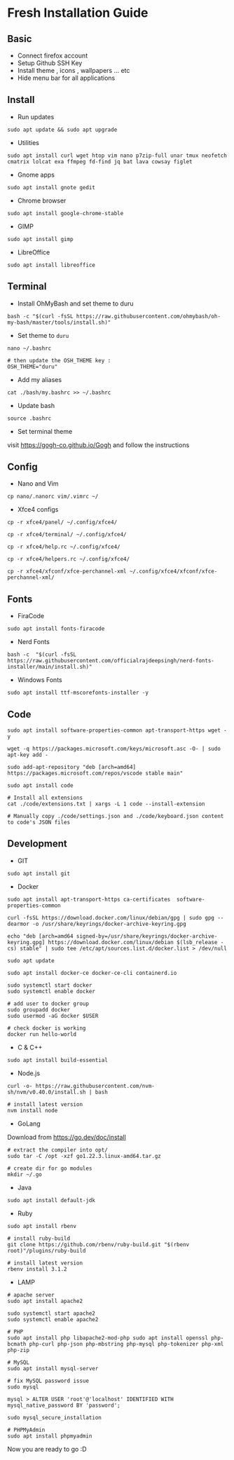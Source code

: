 # Fresh Installation Guide

## Basic
- Connect firefox account
- Setup Github SSH Key
- Install theme , icons , wallpapers ... etc
- Hide menu bar for all applications 

## Install

* Run updates

```
sudo apt update && sudo apt upgrade 
```

* Utilities

```
sudo apt install curl wget htop vim nano p7zip-full unar tmux neofetch cmatrix lolcat exa ffmpeg fd-find jq bat lava cowsay figlet 
```

* Gnome apps
 
```
sudo apt install gnote gedit
```

* Chrome browser

```
sudo apt install google-chrome-stable
```

* GIMP

```
sudo apt install gimp
```

* LibreOffice

```
sudo apt install libreoffice
```

## Terminal 

- Install OhMyBash and set theme to duru

```
bash -c "$(curl -fsSL https://raw.githubusercontent.com/ohmybash/oh-my-bash/master/tools/install.sh)"
```

- Set theme to `duru`

```
nano ~/.bashrc

# then update the OSH_THEME key :
OSH_THEME="duru"
```

- Add my aliases

```
cat ./bash/my.bashrc >> ~/.bashrc
```

- Update bash

```
source .bashrc
```

- Set terminal theme 

visit https://gogh-co.github.io/Gogh and follow the instructions 


## Config

* Nano and Vim

```
cp nano/.nanorc vim/.vimrc ~/
```

* Xfce4 configs

```
cp -r xfce4/panel/ ~/.config/xfce4/

cp -r xfce4/terminal/ ~/.config/xfce4/

cp -r xfce4/help.rc ~/.config/xfce4/

cp -r xfce4/helpers.rc ~/.config/xfce4/

cp -r xfce4/xfconf/xfce-perchannel-xml ~/.config/xfce4/xfconf/xfce-perchannel-xml/
```

## Fonts

* FiraCode

```
sudo apt install fonts-firacode
```

* Nerd Fonts

```
bash -c  "$(curl -fsSL https://raw.githubusercontent.com/officialrajdeepsingh/nerd-fonts-installer/main/install.sh)"
```

* Windows Fonts

```
sudo apt install ttf-mscorefonts-installer -y
```

## Code

```
sudo apt install software-properties-common apt-transport-https wget -y

wget -q https://packages.microsoft.com/keys/microsoft.asc -O- | sudo apt-key add -

sudo add-apt-repository "deb [arch=amd64] https://packages.microsoft.com/repos/vscode stable main"

sudo apt install code

# Install all extensions
cat ./code/extensions.txt | xargs -L 1 code --install-extension

# Manually copy ./code/settings.json and ./code/keyboard.json content to code's JSON files 
```

## Development

* GIT

```
sudo apt install git
```
* Docker 

```
sudo apt install apt-transport-https ca-certificates  software-properties-common

curl -fsSL https://download.docker.com/linux/debian/gpg | sudo gpg --dearmor -o /usr/share/keyrings/docker-archive-keyring.gpg

echo "deb [arch=amd64 signed-by=/usr/share/keyrings/docker-archive-keyring.gpg] https://download.docker.com/linux/debian $(lsb_release -cs) stable" | sudo tee /etc/apt/sources.list.d/docker.list > /dev/null

sudo apt update

sudo apt install docker-ce docker-ce-cli containerd.io

sudo systemctl start docker
sudo systemctl enable docker

# add user to docker group
sudo groupadd docker
sudo usermod -aG docker $USER

# check docker is working
docker run hello-world
```

* C & C++

```
sudo apt install build-essential
```

* Node.js 

```
curl -o- https://raw.githubusercontent.com/nvm-sh/nvm/v0.40.0/install.sh | bash

# install latest version
nvm install node
```

* GoLang 

Download from https://go.dev/doc/install

```
# extract the compiler into opt/
sudo tar -C /opt -xzf go1.22.3.linux-amd64.tar.gz

# create dir for go modules
mkdir ~/.go
```

* Java 

```
sudo apt install default-jdk
```

* Ruby 

```
sudo apt install rbenv

# install ruby-build
git clone https://github.com/rbenv/ruby-build.git "$(rbenv root)"/plugins/ruby-build

# install latest version
rbenv install 3.1.2
```

* LAMP 

```
# apache server
sudo apt install apache2

sudo systemctl start apache2
sudo systemctl enable apache2

# PHP
sudo apt install php libapache2-mod-php sudo apt install openssl php-bcmath php-curl php-json php-mbstring php-mysql php-tokenizer php-xml php-zip

# MySQL
sudo apt install mysql-server

# fix MySQL password issue
sudo mysql

mysql > ALTER USER 'root'@'localhost' IDENTIFIED WITH mysql_native_password BY 'password';

sudo mysql_secure_installation

# PHPMyAdmin
sudo apt install phpmyadmin
```

Now you are ready to go :D 
